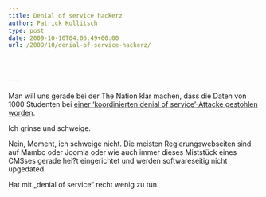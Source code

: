 ```yaml
---
title: Denial of service hackerz
author: Patrick Kollitsch
type: post
date: 2009-10-10T04:06:49+00:00
url: /2009/10/denial-of-service-hackerz/




---
```

Man will uns gerade bei der The Nation klar machen, dass die Daten von 1000 Studenten bei [einer &#8216;koordinierten denial of service&#8217;-Attacke gestohlen worden][1].

Ich grinse und schweige.

Nein, Moment, ich schweige nicht. Die meisten Regierungswebseiten sind auf Mambo oder Joomla oder wie auch immer dieses Miststück eines <span class="caps">CMS</span>ses gerade hei?t eingerichtet und werden softwareseitig nicht upgedated. 

Hat mit &#8222;denial of service&#8220; recht wenig zu tun.

 [1]: http://www.nationmultimedia.com/2009/10/11/national/national_30114202.php